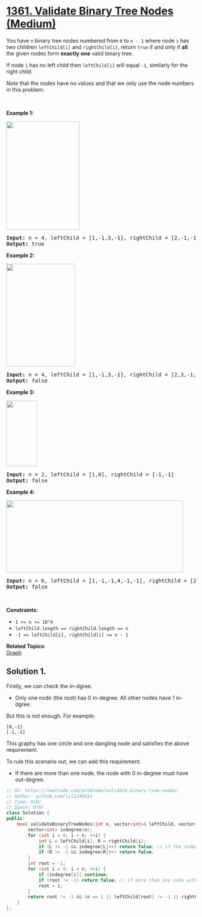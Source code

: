# [1361. Validate Binary Tree Nodes (Medium)](https://leetcode.com/problems/validate-binary-tree-nodes/)

<p>You have&nbsp;<code>n</code> binary tree nodes&nbsp;numbered from <code>0</code>&nbsp;to <code>n - 1</code> where node&nbsp;<code>i</code>&nbsp;has two children&nbsp;<code>leftChild[i]</code>&nbsp;and&nbsp;<code>rightChild[i]</code>, return&nbsp;<code>true</code>&nbsp;if and only if <strong>all</strong> the given nodes form <strong>exactly one</strong> valid binary tree.</p>

<p>If node&nbsp;<code>i</code>&nbsp;has no left child then&nbsp;<code>leftChild[i]</code>&nbsp;will equal&nbsp;<code>-1</code>, similarly for the right child.</p>

<p>Note that the nodes have no values and that we only use the node numbers in this problem.</p>

<p>&nbsp;</p>
<p><strong>Example 1:</strong></p>

<p><strong><img alt="" src="https://assets.leetcode.com/uploads/2019/08/23/1503_ex1.png" style="width: 195px; height: 287px;"></strong></p>

<pre><strong>Input:</strong> n = 4, leftChild = [1,-1,3,-1], rightChild = [2,-1,-1,-1]
<strong>Output:</strong> true
</pre>

<p><strong>Example 2:</strong></p>

<p><strong><img alt="" src="https://assets.leetcode.com/uploads/2019/08/23/1503_ex2.png" style="width: 183px; height: 272px;"></strong></p>

<pre><strong>Input:</strong> n = 4, leftChild = [1,-1,3,-1], rightChild = [2,3,-1,-1]
<strong>Output:</strong> false
</pre>

<p><strong>Example 3:</strong></p>

<p><strong><img alt="" src="https://assets.leetcode.com/uploads/2019/08/23/1503_ex3.png" style="width: 82px; height: 174px;"></strong></p>

<pre><strong>Input:</strong> n = 2, leftChild = [1,0], rightChild = [-1,-1]
<strong>Output:</strong> false
</pre>

<p><strong>Example 4:</strong></p>

<p><strong><img alt="" src="https://assets.leetcode.com/uploads/2019/08/23/1503_ex4.png" style="width: 470px; height: 191px;"></strong></p>

<pre><strong>Input:</strong> n = 6, leftChild = [1,-1,-1,4,-1,-1], rightChild = [2,-1,-1,5,-1,-1]
<strong>Output:</strong> false
</pre>

<p>&nbsp;</p>
<p><strong>Constraints:</strong></p>

<ul>
	<li><code>1 &lt;= n &lt;= 10^4</code></li>
	<li><code>leftChild.length == rightChild.length == n</code></li>
	<li><code>-1 &lt;= leftChild[i], rightChild[i] &lt;= n - 1</code></li>
</ul>


**Related Topics**:  
[Graph](https://leetcode.com/tag/graph/)

## Solution 1.

Firstly, we can check the in-dgree.

* Only one node (the root) has 0 in-degree. All other nodes have 1 in-dgree.

But this is not enough. For example:

```
[0,-1]
[-1,-1]
```

This graphy has one circle and one dangling node and satisfies the above requirement.

To rule this scenario out, we can add this requirement.

* If there are more than one node, the node with 0 in-degree must have out-degree.

```cpp
// OJ: https://leetcode.com/problems/validate-binary-tree-nodes/
// Author: github.com/lzl124631x
// Time: O(N)
// Space: O(N)
class Solution {
public:
    bool validateBinaryTreeNodes(int n, vector<int>& leftChild, vector<int>& rightChild) {
        vector<int> indegree(n);
        for (int i = 0; i < n; ++i) {
            int L = leftChild[i], R = rightChild[i];
            if (L != -1 && indegree[L]++) return false; // if the indegree is more than 1, return false
            if (R != -1 && indegree[R]++) return false;
        }
        int root = -1;
        for (int i = 0; i < n; ++i) {
            if (indegree[i]) continue;
            if (root != -1) return false; // if more than one node with 0 indegree, return false
            root = i;
        }
        return root != -1 && (n == 1 || leftChild[root] != -1 || rightChild[root] != -1); // root must exist, and the root must have out-degree unless there is only one node
    }
};
```